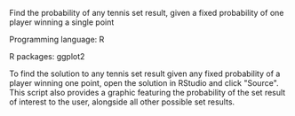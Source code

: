 Find the probability of any tennis set result, given a fixed probability of one player winning a single point

Programming language: R

R packages: ggplot2

To find the solution to any tennis set result given any fixed probability of a player winning one point, open the solution in RStudio and click "Source". This script also provides a graphic featuring the probability of the set result of interest to the user, alongside all other possible set results.
